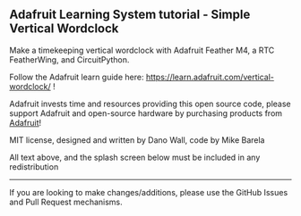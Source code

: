 ## Adafruit Learning System tutorial  - Simple Vertical Wordclock

Make a timekeeping vertical wordclock with Adafruit Feather M4, a RTC FeatherWing, and CircuitPython.

Follow the Adafruit learn guide here: https://learn.adafruit.com/vertical-wordclock/ !

Adafruit invests time and resources providing this open source code,
please support Adafruit and open-source hardware by purchasing
products from [Adafruit](https://www.adafruit.com)!
 
MIT license, designed and written by Dano Wall, code by Mike Barela

All text above, and the splash screen below must be included in any redistribution

-----------------------
If you are looking to make changes/additions, please use the GitHub Issues and Pull Request mechanisms.
